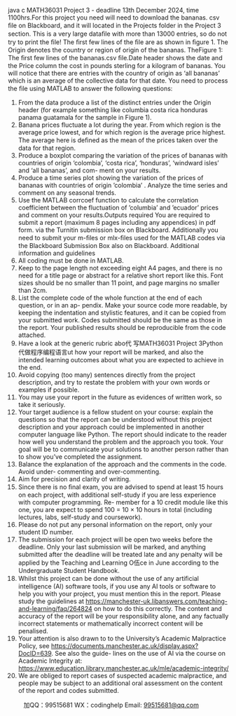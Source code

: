 java c
MATH36031 Project 3 - deadline 13th December 2024, time 1100hrs.For this project you need will need   to   download   the   bananas.   csv   ﬁle   on   Blackboard,   and   it   will located in the Projects folder in the Project 3 section.   This is a very large dataﬁle with   more than   13000 entries, so do not try to print the   ﬁle!   The   ﬁrst   few   lines   of the   ﬁle   are   as   shown in ﬁgure 1.   The Origin denotes the country   or   region   of   origin   of the   bananas.    TheFigure   1:   The ﬁrst few lines of the   bananas.csv ﬁle.Date   header shows the date and the Price   column the cost in pounds sterling for a kilogram   of bananas.   You will notice that there are entries with the country of origin as   ‘all   bananas’   which is an average of the collective data   for   that   date.
You need to process the ﬁle using MATLAB to answer the following   questions:
1.   From   the   data   produce a   list   of   the   distinct   entries   under   the Origin   header (for   example   something like
columbia costa 
rica 
honduras 
panama 
guatamala 
for the sample in   Figure   1).
2.   Banana prices fluctuate a lot during the year.   From   which   region   is   the   average   price   lowest, and for which region is   the   average   price   highest.   The   average   here   is   deﬁned   as the mean of the prices taken over the data   for   that   region.
3.   Produce a boxplot comparing the variation of the prices   of bananas   with   countries   of   origin ‘colombia’,   ‘costa rica’,   ‘honduras’,   ‘windward isles’   and ‘all   bananas’, and com-   ment on your results.
4.   Produce a time series plot showing the   variation   of   the   prices   of   bananas   with countries   of origin   ’colombia’   .   Analyze the time series and comment on any seasonal trends.
5.   Use the MATLAB corrcoef   function to calculate the correlation coefficient between the fluctuation of   ’columbia’   and   ’ecuador’ prices and comment on your results.Outputs required You   are   required to   submit   a report   (maximum   8 pages   including   any appendices) in pdf form. via the   Turnitin   submission   box   on   Blackboard.    Additionally   you need to submit your m-ﬁles or mlx-ﬁles used for the MATLAB codes via   the Blackboard   Submission Box also on   Blackboard.
Additional information and guidelines 
1.   All   coding   must   be   done   in   MATLAB.
2.   Keep to the page length not exceeding eight A4 pages, and there   is   no   need   for   a   title   page or   abstract for   a relative short   report   like   this.    Font   sizes   should   be   no   smaller   than   11 point, and page margins no   smaller   than   2cm.
3.   List the complete code of the whole function at the end of each   question,   or   in   an   ap-   pendix.   Make your source code more readable, by keeping   the indentation and stylistic   features, and it can be copied from your   submitted work.   Codes   submitted   should   be   the same   as those in the   report.    Your published   results   should   be   reproducible   from   the code   attached.
4.   Have a look at the generic rubric abo代 写MATH36031 Project 3Python
代做程序编程语言ut how   your   report   will   be   marked,   and   also   the   intended learning outcomes about what you are expected to   achieve   in the   end.
5.   Avoid copying   (too many) sentences directly from the   project   description,   and   try   to   restate the problem with your own words or examples if possible.
6.   You may use your report in the future   as   evidences   of   written   work,   so   take   it   seriously.
7.   Your target audience is a fellow student on your course:   explain the   questions   so   that   the report can be understood without this project   description   and   your   approach   could   be implemented in another computer language like Python.   The report   should   indicate   to the reader how well you understand the problem and the   approach you   took.   Your   goal   will   be   to   communicate   your   solutions   to   another   person   rather   than   to   show   you’ve completed the assignment.
8.   Balance the explanation of the approach and the comments in the code.   Avoid under-   commenting and over-commenting.
9.   Aim for precision and clarity of writing.
10.   Since there is no ﬁnal exam, you are advised   to spend   at   least 15 hours   on   each   project,   with additional self-study if you are less experience with computer programming.   Re-   member for a   10 credit module   like   this   one,   you   are   expect   to   spend   100   =   10   ×    10   hours in total   (including lectures, labs, self-study and coursework).
11.   Please   do   not   put   any   personal   information   on   the   report, only   your   student   ID   number.
12.   The   submission   for   each   project   will   be   open   two   weeks   before   the   deadline.    Only   your   last   submission will be   marked,   and   anything   submitted   after the   deadline   will   be treated late   and   any penalty   will   be   applied   by   the   Teaching   and   Learning   O伍ce   in June according to the Undergraduate Student   Handbook.
13.   Whilst   this   project   can   be   done   without   the   use   of   any   artiﬁcial   intelligence   (AI)   software   tools, if you use any AI tools or software to help you with your project, you must mention this in the report.    Please study the guidelines at https://manchester-uk.libanswers.com/teaching-and-learning/faq/264824 on how to do this correctly. The content and accuracy of the report will be your responsibility alone, and any factually incorrect statements or mathematically incorrect content will be penalised. 
14.   Your attention is also drawn to to the University’s   Academic Malpractice Policy,   see https://documents.manchester.ac.uk/display.aspx?DocID=639.   See   also   the   guide-   lines on the use of AI via the course on Academic   Integrity   at: https://www.education.library.manchester.ac.uk/mle/academic-integrity/ 
15.   We   are   obliged   to   report   cases   of   suspected   academic   malpractice,   and   people   may   be   subject   to   an   additional   oral   assessment   on   the   content   of the   report   and   codes   submitted. 





         
加QQ：99515681  WX：codinghelp  Email: 99515681@qq.com
